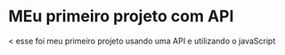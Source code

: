 # MEu primeiro projeto com API

< esse foi meu primeiro projeto usando uma API e utilizando o javaScript
